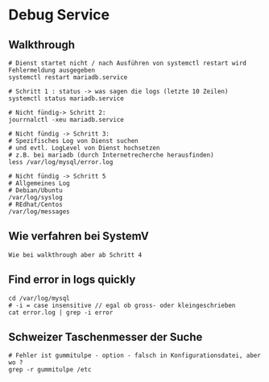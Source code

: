 # Debug Service 

## Walkthrough 

```
# Dienst startet nicht / nach Ausführen von systemctl restart wird Fehlermeldung ausgegeben
systemctl restart mariadb.service 

# Schritt 1 : status -> was sagen die logs (letzte 10 Zeilen) 
systemctl status mariadb.service 

# Nicht fündig-> Schritt 2:
jourrnalctl -xeu mariadb.service 

# Nicht fündig -> Schritt 3:
# Spezifisches Log von Dienst suchen 
# und evtl. LogLevel von Dienst hochsetzen
# z.B. bei mariadb (durch Internetrecherche herausfinden) 
less /var/log/mysql/error.log 

# Nicht fündig -> Schritt 5
# Allgemeines Log
# Debian/Ubuntu 
/var/log/syslog
# REdhat/Centos 
/var/log/messages 
```

## Wie verfahren bei SystemV 

```
Wie bei walkthrough aber ab Schritt 4
```

## Find error in logs quickly

```
cd /var/log/mysql 
# -i = case insensitive // egal ob gross- oder kleingeschrieben
cat error.log | grep -i error
```

## Schweizer Taschenmesser der Suche 


```
# Fehler ist gummitulpe - option - falsch in Konfigurationsdatei, aber wo ? 
grep -r gummitulpe /etc

```
